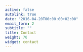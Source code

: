 ```yaml
---
active: false
autolink: true
date: "2016-04-20T00:00:00+02:00"
email_form: 2
subtitle: ""
title: Contact
weight: 70
widget: contact
---
```


